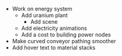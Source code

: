 - Work on energy system
	- Add uranium plant
		- Add scene
	- Add electricity animations
	- Add a cost to building power nodes
- Make curved conveyor pathing smoother
- Add hover text to material stacks